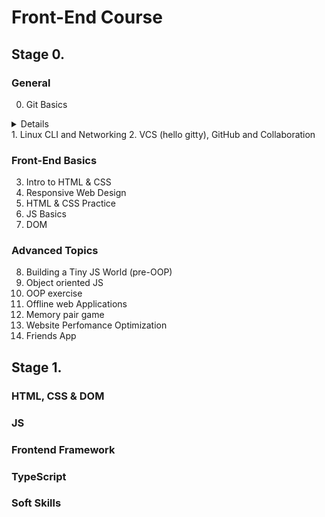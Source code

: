 # Front-End Course

## Stage 0.

### General

0. Git Basics
<details>
| New     |          |
| Suprise |          |
| Use     |          |
</details>
1. Linux CLI and Networking
2. VCS (hello gitty), GitHub and Collaboration

### Front-End Basics

3. Intro to HTML & CSS
4. Responsive Web Design
5. HTML & CSS Practice
6. JS Basics
7. DOM

### Advanced Topics

8. Building a Tiny JS World (pre-OOP)
9. Object oriented JS
10. OOP exercise
11. Offline web Applications
12. Memory pair game
13. Website Perfomance Optimization
14. Friends App

## Stage 1.

### HTML, CSS & DOM

### JS

### Frontend Framework

### TypeScript

### Soft Skills

